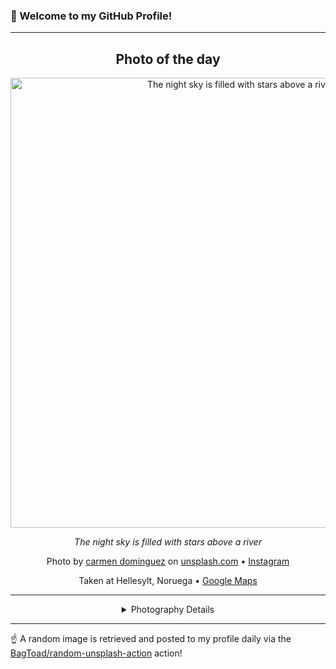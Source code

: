 ### 👋 Welcome to my GitHub Profile!

----
<div align="center">

## Photo of the day
  
  <a href="https://unsplash.com/photos/the-night-sky-is-filled-with-stars-above-a-river-iOifLPNS_bU"><img width="720" src="https://images.unsplash.com/photo-1734546765388-dfd0acd84238?crop=entropy&cs=tinysrgb&fit=max&fm=jpg&ixid=M3w1OTQ0OTd8MHwxfHJhbmRvbXx8fHx8fHx8fDE3NTY3MDcxMzB8&ixlib=rb-4.1.0&q=80&w=1080" alt="The night sky is filled with stars above a river"></a>
  
  <em>The night sky is filled with stars above a river</em>
  
  <em></em>

  Photo by [carmen dominguez](null) on [unsplash.com](https://unsplash.com/) • [Instagram](https://instagram.com/catchdphotos)
  
  Taken at Hellesylt, Noruega • [Google Maps](https://www.google.com/maps/search/?api=1&query=62.085098,6.869678)
  
  ---
  
<details>
<summary>Photography Details</summary>
  
| Parameter     | Value |
| ------------- | ----- |
| Camera Model  |  EOS 70D |
| Exposure Time | 1/1000 |
| Aperture      | 8.0 |
| Focal Length  | 20.0 |
| ISO           | 400 |
| Location      | Hellesylt, Noruega (Noruega) |
| Coordinates   | Latitude 62.085098, Longitude 6.869678 |

</details>

</div>

----

☝️ A random image is retrieved and posted to my profile daily via the [BagToad/random-unsplash-action](https://github.com/BagToad/random-unsplash-action) action!
